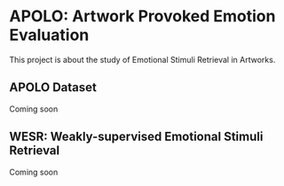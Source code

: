 # APOLO: Artwork Provoked Emotion Evaluation
This project is about the study of Emotional Stimuli Retrieval in Artworks.

## APOLO Dataset
Coming soon

## WESR: Weakly-supervised Emotional Stimuli Retrieval
Coming soon
